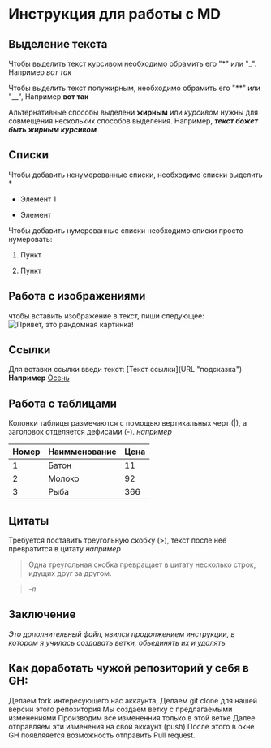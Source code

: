 # Инструкция для работы с MD

## Выделение текста

Чтобы выделить текст курсивом необходимо обрамить его "*" или "_". Например _вот так_

Чтобы выделить текст полужирным, необходимо обрамить его "**" или "__", Например **вот так**

Альтернативные способы выделени **жирным** или *курсивом* нужны для совмещения нескольких способов выделения. Например, _**текст божет быть жирным курсивом**_


## Списки

Чтобы добавить ненумерованные списки, необходимо списки выделить *

* Элемент 1

* Элемент 

Чтобы добавить нумерованные списки необходимо списки просто нумеровать:

1. Пункт

2. Пункт

## Работа с изображениями

чтобы вставить изображение в текст, пиши следующее:
![Привет, это рандомная картинка!](tru.jpg)



## Ссылки

Для вставки ссылки введи текст:  [Текст ссылки]​(URL "подсказка") __Например__  [Осень](https://ru.wikipedia.org/wiki/%D0%9E%D1%81%D0%B5%D0%BD%D1%8C)

## Работа с таблицами

Колонки таблицы размечаются с помощью вертикальных черт (|), а заголовок отделяется дефисами (-). *например*

| Номер | Наимменование | Цена |
|-------|---------------|------|
| 1     |       Батон   | 11   |
| 2     |      Молоко   | 92   |
| 3     |       Рыба    | 366  |

## Цитаты

Требуется поставить треугольную скобку (>), текст после неё превратится в цитату *например*

> Одна треугольная скобка
превращает в цитату несколько строк,
идущих друг за другом.

> *-я*

## Заключение
*Это дополнительный файл, явился продолжением инструкции, в котором я училась создавать ветки, обьединять их и удалять*

## Как доработать чужой репозиторий у себя в GH:

Делаем fork интересующего нас аккаунта,
Делаем git clone для нашей версии этого репозитория
Мы создаем ветку с предлагаемыми изменениями
Производим все измененния только в этой ветке
Далее отправляем эти изменения на свой аккаунт (push)
После этого в окне GH  появляяется возможность отправить Pull request.
